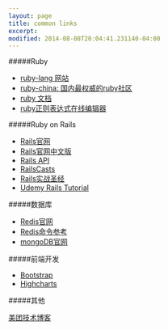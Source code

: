 ```yaml
---
layout: page
title: common links
excerpt:
modified: 2014-08-08T20:04:41.231140-04:00
---
```


#####Ruby

* [ruby-lang 网站](https://www.ruby-lang.org/zh_cn/)
* [ruby-china: 国内最权威的ruby社区](https://ruby-china.org/)
* [ruby 文档](http://ruby-doc.org/core-2.0.0/)
* [ruby正则表达式在线编辑器](http://rubular.com/)

#####Ruby on Rails

* [Rails官网](http://guides.rubyonrails.org/)
* [Rails官网中文版](http://guides.ruby-china.org/)
* [Rails API](http://api.rubyonrails.org/)
* [RailsCasts](http://railscasts.com/)
* [Rails实战圣经](https://ihower.tw/rails4/index.html)
* [Udemy Rails Tutorial](https://blog.udemy.com/ruby-on-rails-tutorial-learn-from-scratch/)

#####数据库

* [Redis官网](http://redis.io/)
* [Redis命令参考](http://redis.readthedocs.org/en/latest/index.html#)
* [mongoDB官网](http://www.mongodb.org/)

#####前端开发

* [Bootstrap](http://getbootstrap.com/)
* [Highcharts](http://www.highcharts.com/)

#####其他

[美团技术博客](http://tech.meituan.com/)